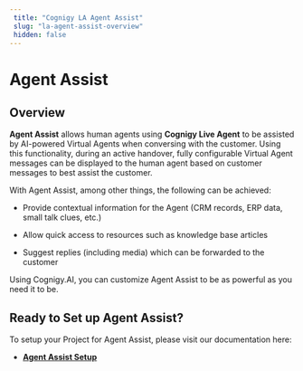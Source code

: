 ```yaml
---
 title: "Cognigy LA Agent Assist" 
 slug: "la-agent-assist-overview" 
 hidden: false 
---
```

# Agent Assist

## Overview

<div class="divider"></div>

**Agent Assist** allows human agents using **Cognigy Live Agent** to be assisted by AI-powered Virtual Agents when conversing with the customer. Using this functionality, during an active handover, fully configurable Virtual Agent messages can be displayed to the human agent based on customer messages to best assist the customer.

With Agent Assist, among other things, the following can be achieved:

- Provide contextual information for the Agent (CRM records, ERP data, small talk clues, etc.)

- Allow quick access to resources such as knowledge base articles

- Suggest replies (including media) which can be forwarded to the customer

Using Cognigy.AI, you can customize Agent Assist to be as powerful as you need it to be.

## Ready to Set up Agent Assist?
<div class="divider"></div>
To setup your Project for Agent Assist, please visit our documentation here: 

- [**Agent Assist Setup**]({{config.site_url}}ai/handover-providers/la-agent-assist-setup/)